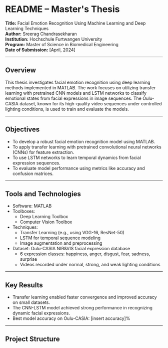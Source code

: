 # README – Master's Thesis

**Title:** Facial Emotion Recognition Using Machine Learning and Deep Learning Techniques  
**Author:** Sreerag Chandrasekharan  
**Institution:** Hochschule Furtwangen University  
**Program:** Master of Science in Biomedical Engineering  
**Date of Submission:** [April, 2024]  

---

## Overview

This thesis investigates facial emotion recognition using deep learning methods implemented in MATLAB. The work focuses on utilizing transfer learning with pretrained CNN models and LSTM networks to classify emotional states from facial expressions in image sequences. The Oulu-CASIA dataset, known for its high-quality video sequences under controlled lighting conditions, is used to train and evaluate the models.

---

## Objectives

- To develop a robust facial emotion recognition model using MATLAB.  
- To apply transfer learning with pretrained convolutional neural networks (CNNs) for feature extraction.  
- To use LSTM networks to learn temporal dynamics from facial expression sequences.  
- To evaluate model performance using metrics like accuracy and confusion matrices.

---

## Tools and Technologies

- Software: MATLAB  
- Toolboxes:  
  - Deep Learning Toolbox  
  - Computer Vision Toolbox  
- Techniques:  
  - Transfer Learning (e.g., using VGG-16, ResNet-50)  
  - LSTM for temporal sequence modeling  
  - Image augmentation and preprocessing  
- Dataset: Oulu-CASIA NIR&VIS facial expression database  
  - 6 expression classes: happiness, anger, disgust, fear, sadness, surprise  
  - Videos recorded under normal, strong, and weak lighting conditions

---

## Key Results

- Transfer learning enabled faster convergence and improved accuracy on small datasets.  
- The CNN-LSTM model achieved strong performance in recognizing dynamic facial expressions.  
- Best model accuracy on Oulu-CASIA: [insert accuracy]%

---

## Project Structure

